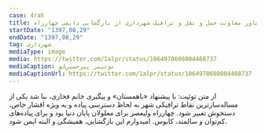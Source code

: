 ```yaml
---
case: 4rah
title: حمایت مشاور معاونت حمل و نقل و ترافیک شهرداری از بازگشایی دایمی چهارراه
startDate: "1397,08,29"
endDate: "1397,08,29"
tag: شهرداری
mediaType: image
media: https://twitter.com/1alpr/status/1064970608004468737
mediaCaption: توئیتر پیرحسین‌لو
mediaCaptionUrl: https://twitter.com/1alpr/status/1064970608004468737
---
```

از متن توئیت: با پیشنهاد «باهمستان» و پیگیری خانم فخاری، بنا شد یکی از مساله‌سازترین نقاط ترافیکی شهر به لحاظ دسترسی پیاده و به ویژه اقشار خاص، دستخوش تغییر شود. چهارراه ولیعصر برای معلولان پایان دنیا بود و برای پیاده‌های کم‌توان و سالمند، کابوس. امیدوارم این بازگشایی، همیشگی و البته ایمن شود.
